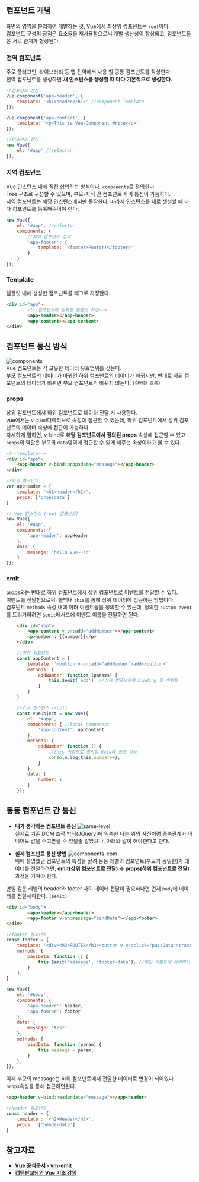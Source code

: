## 컴포넌트 개념
화면의 영역을 분리하여 개발하는 것, Vue에서 최상위 컴포넌트는 `root`이다.  
컴포넌트 구성의 장점은 요소들을 재사용함으로써 개발 생산성이 향상되고, 컴포넌트들은 서로 관계가 형성된다.

### 전역 컴포넌트  
주로 플러그인, 라이브러리 등 앱 전역에서 사용 할 공통 컴포넌트를 작성한다.  
전역 컴포넌트를 생성하면 **새 인스턴스를 생성할 때 마다 기본적으로 생성한다.**
```js
//컴포넌트 생성
Vue.component('app-header', {
    template: '<h1>header</h1>' //component Template
});

Vue.component('app-content', {
    template: '<p>This is Vue-Component Write</p>'
});

//인스턴스 생성
new Vue({
    el: '#app' //selector
});
```

### 지역 컴포넌트
Vue 인스턴스 내에 직접 삽입하는 방식이다. `components`로 정의한다.  
Tree 구조로 구성할 수 있으며, 부모-자식 간 컴포넌트 사이 통신이 가능하다.  
지역 컴포넌트는 해당 인스턴스에서만 동작한다. 따라서 인스턴스를 새로 생성할 때 마다 컴포넌트를 등록해주어야 한다.  
```js
new Vue({
    el: '#app', //selector
    components: {
        //지역 컴포넌트 정의
        'app-footer': {
            template: '<footer>Footer!</footer>'
        }
    }
});
```
### Template
템플릿 내에 생성한 컴포넌트를 태그로 지정한다.
```html
<div id="app">
        <!--컴포넌트에 등록한 템플릿 지정-->
        <app-header></app-header>
        <app-content></app-content>
</div>
```

## 컴포넌트 통신 방식
![components](https://user-images.githubusercontent.com/46988995/124051330-4041dc00-da57-11eb-9132-9c411b842f3a.png)  
Vue 컴포넌트는 각 고유한 데이터 유효범위를 갖는다.  
부모 컴포넌트의 데이터가 바뀌면 하위 컴포넌트의 데이터가 바뀌지만, 반대로 하위 컴포넌트의 데이터가 바뀌면 부모 컴포넌트가 바뀌지 않는다. `(단방향 흐름)`  

### props
상위 컴포넌트에서 하위 컴포넌트로 데이터 전달 시 사용한다.  
vue에서는 `v-bind`디렉티브로 속성에 접근할 수 있는데, 하위 컴포넌트에서 상위 컴포넌트의 데이터 속성에 접근이 가능하다.  
자세하게 말하면, v-bind로 **해당 컴포넌트에서 정의된 props** 속성에 접근할 수 있고 `props`의 역할은 부모의 `data`영역에 접근할 수 있게 해주는 속성이라고 볼 수 있다.
```html
<!--template-->
<div id="app">
	<app-header v-bind:propsdata="message"></app-header>
</div>
```
```js
//하위 컴포넌트
var appHeader = {
    template: '<h1>header</h1>',
    props: ['propsdata']
}

// Vue 인스턴스 (root 컴포넌트)
new Vue({
    el: '#app',
    components: {
        'app-header': appHeader
    },
    data: {
        message: 'hello Vue~~!!'
    }
});
```
### emit
props와는 반대로 하위 컴포넌트에서 상위 컴포넌트로 이벤트를 전달할 수 있다.  
이벤트를 전달함으로써, 콜백내 `this`를 통해 상위 데이터에 접근하는 방법이다.  
컴포넌트 `methods` 속성 내에 여러 이벤트들을 정의할 수 있는데, 정의한 `custom event`를 트리거하려면 `$emit`메서드에 이벤트 이름을 전달하면 된다.  
```html
    <div id="app">
        <app-content v-on:add="addNumber"></app-content>
        <p>number : {{number}}</p>
    </div>
```
```js
    //하위 컴포넌트
    const appContent = {
        template: '<button v-on:add="addNumber">add</button>', 
        methods: {
            addNumber: function (params) {
                this.$emit('add'); //상위 컴포넌트에 binding 할 이벤트
            }
        }
    }

    //Vue 인스턴스 (root)
    const vueObject = new Vue({
        el: '#app',
        components: { //local component
            'app-content': appContent
        },
        methods: {
            addNumber: function () {
                //this 키워드로 정의한 data에 접근 가능
                console.log(this.number++);
            }
        },
        data: {
            number: 1
        }
    });
```

## 동등 컴포넌트 간 통신
+ **내가 생각하는 컴포넌트 통신**
    ![same-level](https://user-images.githubusercontent.com/46988995/124051372-594a8d00-da57-11eb-8f33-0098bb609870.png)  
    실제로 기존 DOM 조작 방식(JQuery)에 익숙한 나는 위의 사진처럼 종속관계가 아니어도 값을 주고받을 수 있을줄 알았으나, 아래와 같이 해야한다고 한다. 

+ **실제 컴포넌트 통신 방법**
    ![components-com](https://user-images.githubusercontent.com/46988995/124051382-5fd90480-da57-11eb-8a4d-7c7ba02b3f41.png)  
    위에 설명했던 컴포넌트의 특성을 살려 동등 레벨의 컴포넌트(부모가 동일한)가 데이터를 전달하려면, **emit(상위 컴포넌트로 전달) -> props(하위 컴포넌트로 전달)** 과정을 거쳐야 한다.

만일 같은 레벨의 header와 footer 사이 데이터 전달이 필요하다면 먼저 `body`에 데이터를 전달해야한다. `($emit)`
```html
<div id="body">
        <app-header></app-header>
        <app-footer v-on:message="bindData"></app-footer> 
</div>
```

```js
//footer 컴포넌트
const footer = {
    template: '<div><h3>FOOTER</h3><button v-on:click="passData">trans-data</button></div>',
    methods: {
        passData: function () {
            this.$emit('message', 'footer-data'); //해당 이벤트에 파라미터 전달
        }
    },
}

new Vue({
    el: '#body',
    components: {
        'app-header': header,
        'app-footer': footer
    },
    data: {
        message: 'test'
    },
    methods: {
        bindData: function (param) {
            this.message = param;
        }
    },
});
```
이제 부모의 message는 하위 컴포넌트에서 전달한 데이터로 변경이 되어있다.  
`props`속성을 통해 접근하면된다.
```html
<app-header v-bind:headerdata="message"></app-header>
```
```js
//header 컴포넌트
const header = {
    template : '<h2>Header</h2>',
    props : ['headerdata']
}
```

## 참고자료
+ [**Vue 공식문서 - vm-emit**](https://vuejs.org/v2/api/#vm-emit)
+ [**캡틴판교님의 Vue 기초 강의**](https://www.inflearn.com/course/Age-of-Vuejs/)


